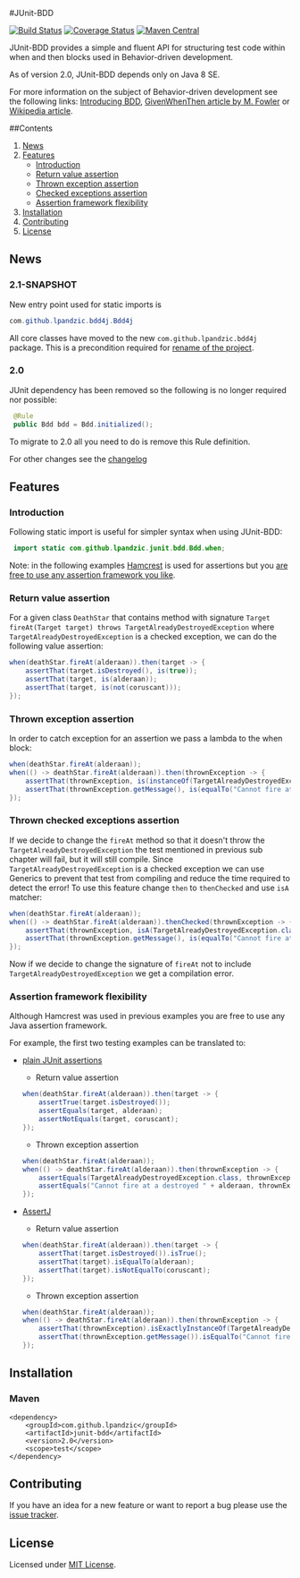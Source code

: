 #JUnit-BDD

[![Build Status](https://travis-ci.org/lpandzic/junit-bdd.svg?branch=master)](https://travis-ci.org/lpandzic/junit-bdd)
[![Coverage Status](https://img.shields.io/coveralls/lpandzic/junit-bdd.svg)](https://coveralls.io/r/lpandzic/junit-bdd?branch=coverage)
[![Maven Central](https://maven-badges.herokuapp.com/maven-central/com.github.lpandzic/junit-bdd/badge.svg)](https://maven-badges.herokuapp.com/maven-central/com.github.lpandzic/junit-bdd)

JUnit-BDD provides a simple and fluent API for structuring test code within when and then blocks used in Behavior-driven development.

As of version 2.0, JUnit-BDD depends only on Java 8 SE.

For more information on the subject of  Behavior-driven development see the following links: [Introducing BDD][1], [GivenWhenThen article by M. Fowler][2] or [Wikipedia article][3].

##Contents

1. [News](#News)
2. [Features](#Features)
    * [Introduction](#Introduction)
    * [Return value assertion](#ReturnValueAssertion)
    * [Thrown exception assertion](#ThrownExceptionsAssertion)
    * [Checked exceptions assertion](#ThrownCheckedExceptionsAssertion)
    * [Assertion framework flexibility](#AssertionFrameworkFlexibility)
3. [Installation](#Installation)
4. [Contributing](#Contributing)
5. [License](#License)

## <a name="News"></a> News

### 2.1-SNAPSHOT

New entry point used for static imports is

```java
com.github.lpandzic.bdd4j.Bdd4j
```

All core classes have moved to the new  `com.github.lpandzic.bdd4j` package.
This is a precondition required for [rename of the project](https://github.com/lpandzic/junit-bdd/issues/13).

### 2.0

JUnit dependency has been removed so the following is no longer required nor possible:

```java
 @Rule
 public Bdd bdd = Bdd.initialized();
```
To migrate to 2.0 all you need to do is remove this Rule definition.

For other changes see the [changelog][4]

## <a name="Features"></a> Features

### <a name="Introduction"></a>Introduction

Following static import is useful for simpler syntax when using JUnit-BDD:

```java
 import static com.github.lpandzic.junit.bdd.Bdd.when;
```

Note: in the following examples [Hamcrest][5] is used for assertions but you [are free to use any assertion framework you like](#AssertionFrameworkFlexibility).

### <a name="ReturnValueAssertion"></a>Return value assertion

For a given class `DeathStar` that contains method with signature `Target fireAt(Target target) throws TargetAlreadyDestroyedException` where `TargetAlreadyDestroyedException` is a checked exception, we can do the following value assertion:

```java
when(deathStar.fireAt(alderaan)).then(target -> {
    assertThat(target.isDestroyed(), is(true));
    assertThat(target, is(alderaan));
    assertThat(target, is(not(coruscant)));
});
```

### <a name="ThrownExceptionsAssertion"></a>Thrown exception assertion

In order to catch exception for an assertion we pass a lambda to the when block:

```java
when(deathStar.fireAt(alderaan));
when(() -> deathStar.fireAt(alderaan)).then(thrownException -> {
    assertThat(thrownException, is(instanceOf(TargetAlreadyDestroyedException.class)));
    assertThat(thrownException.getMessage(), is(equalTo("Cannot fire at a destroyed " + alderaan)));
});
```

### <a name="ThrownCheckedExceptionsAssertion"></a>Thrown checked exceptions assertion

If we decide to change the `fireAt` method so that it doesn't throw the `TargetAlreadyDestroyedException` the test mentioned in previous sub chapter will fail, but it will still compile. Since `TargetAlreadyDestroyedException` is a checked exception we can use Generics to prevent that test from compiling and reduce the time required to detect the error!
To use this feature change `then` to `thenChecked` and use `isA` matcher:

```java
when(deathStar.fireAt(alderaan));
when(() -> deathStar.fireAt(alderaan)).thenChecked(thrownException -> {
    assertThat(thrownException, isA(TargetAlreadyDestroyedException.class));
    assertThat(thrownException.getMessage(), is(equalTo("Cannot fire at a destroyed " + alderaan)));
});
```

Now if we decide to change the signature of `fireAt` not to include `TargetAlreadyDestroyedException` we get a compilation error.

### <a name="AssertionFrameworkFlexibility"></a>Assertion framework flexibility

Although Hamcrest was used in previous examples you are free to use any Java assertion framework.

For example, the first two testing examples can be translated to:

* [plain JUnit assertions][6]

    - Return value assertion
    ```java
    when(deathStar.fireAt(alderaan)).then(target -> {
        assertTrue(target.isDestroyed());
        assertEquals(target, alderaan);
        assertNotEquals(target, coruscant);
    });
    ```
    - Thrown exception assertion
    ```java
    when(deathStar.fireAt(alderaan));
    when(() -> deathStar.fireAt(alderaan)).then(thrownException -> {
        assertEquals(TargetAlreadyDestroyedException.class, thrownException.getClass());
        assertEquals("Cannot fire at a destroyed " + alderaan, thrownException.getMessage());
    });
    ```

* [AssertJ][7]

    - Return value assertion
    ```java
    when(deathStar.fireAt(alderaan)).then(target -> {
        assertThat(target.isDestroyed()).isTrue();
        assertThat(target).isEqualTo(alderaan);
        assertThat(target).isNotEqualTo(coruscant);
    });
    ```

    - Thrown exception assertion
    ```java
    when(deathStar.fireAt(alderaan));
    when(() -> deathStar.fireAt(alderaan)).then(thrownException -> {
        assertThat(thrownException).isExactlyInstanceOf(TargetAlreadyDestroyedException.class);
        assertThat(thrownException.getMessage()).isEqualTo("Cannot fire at a destroyed " + alderaan);
    });
    ```

## <a name="Installation"></a> Installation

### Maven

```
<dependency>
    <groupId>com.github.lpandzic</groupId>
	<artifactId>junit-bdd</artifactId>
	<version>2.0</version>
	<scope>test</scope>
</dependency>
```

## <a name="Contributing"></a> Contributing

If you have an idea for a new feature or want to report a bug please use the [issue tracker][9].

## <a name="License"></a> License

Licensed under [MIT License][8].

[1]: http://dannorth.net/introducing-bdd/
[2]: http://martinfowler.com/bliki/GivenWhenThen.html
[3]: http://en.wikipedia.org/wiki/Behavior-driven_development
[4]: http://github.com/lpandzic/junit-bdd/blob/master/CHANGELOG.md
[5]: http://github.com/hamcrest/JavaHamcrest
[6]: http://github.com/junit-team/junit/wiki/Assertions
[7]: http://joel-costigliola.github.io/assertj/index.html
[8]: http://github.com/lpandzic/junit-bdd/blob/master/LICENSE
[9]: http://github.com/lpandzic/junit-bdd/issues?state=open